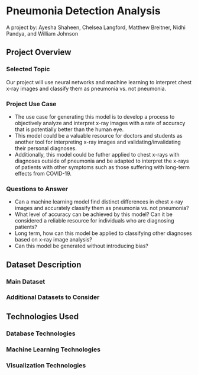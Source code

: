 # Pneumonia Detection Analysis
A project by: Ayesha Shaheen, Chelsea Langford, Matthew Breitner, Nidhi Pandya, and William Johnson

## Project Overview
### Selected Topic
Our project will use neural networks and machine learning to interpret chest x-ray images and classify them as pneumonia vs. not pneumonia.
### Project Use Case
- The use case for generating this model is to develop a process to objectively analyze and interpret x-ray images with a rate of accuracy that is potentially better than the human eye.
- This model could be a valuable resource for doctors and students as another tool for interpreting x-ray images and validating/invalidating their personal diagnoses.
- Additionally, this model could be futher applied to chest x-rays with diagnoses outside of pneumonia and be adapted to interpret the x-rays of patients with other symptoms such as those suffering with long-term effects from COVID-19. 
### Questions to Answer
- Can a machine learning model find distinct differences in chest x-ray images and accurately classify them as pneumonia vs. not pneumonia?
- What level of accuracy can be achieved by this model? Can it be considered a reliable resource for individuals who are diagnosing patients?
- Long term, how can this model be applied to classifying other diagnoses based on x-ray image analysis?
- Can this model be generated without introducing bias? 

## Dataset Description 
### Main Dataset
### Additional Datasets to Consider 

## Technologies Used
### Database Technologies
### Machine Learning Technologies
### Visualization Technologies

